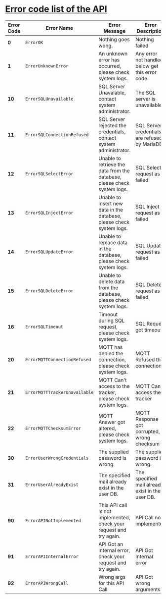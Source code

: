 # [Error code list of the API](error-code-list-of-the-api)
| **Error Code** | **Error Name**                | **Error Message**                                                        | Error Description                                |
|----------------|-------------------------------|--------------------------------------------------------------------------|--------------------------------------------------|
| **0**          | `ErrorOK`                     | Nothing goes wong.                                                       | Nothing failed                                   |
| **1**          | `ErrorUnknownError`           | An unknown error has occurred, please check system logs.                 | Any error not handled below get this error code. |
| **10**         | `ErrorSQLUnavailable`         | SQL Server Unavalable, contact system administrator.                     | The SQL server is unavailable                    |
| **11**         | `ErrorSQLConnectionRefused`   | SQL Server rejected the credentials, contact system administrator.       | SQL Server credentials are refused by MariaDB    |
| **12**         | `ErrorSQLSelectError`         | Unable to retrieve the data from the database, please check system logs. | SQL Select request as failed                     |
| **13**         | `ErrorSQLInjectError`         | Unable to insert new data in the database, please check system logs.     | SQL Inject request as failed                     |
| **14**         | `ErrorSQLUpdateError`         | Unable to replace data in the database, please check system logs.        | SQL Update request as failed                     |
| **15**         | `ErrorSQLDeleteError`         | Unable to delete data from the database, please check system logs.       | SQL Delete request as failed                     |
| **16**         | `ErrorSQLTimeout`             | Timeout during SQL request, please check system logs.                    | SQL Request got timeout                          |
| **20**         | `ErrorMQTTConnectionRefused`  | MQTT has denied the connection, please check system logs.                | MQTT Refused the connection                      |
| **21**         | `ErrorMQTTTrackerUnavailable` | MQTT Can't access to the tracker, please check system logs.              | MQTT Can't access the tracker                    |
| **22**         | `ErrorMQTTChecksumError`      | MQTT Answer got altered, please check system logs.                       | MQTT Response got corrupted, wrong checksum      |
| **30**         | `ErrorUserWrongCredentials`      | The supplied password is wrong.                       | The supplied password is wrong.      |
| **31**         | `ErrorUserAlreadyExist`      | The specified mail already exist in the user DB.                       | The specified mail already exist in the user DB.      |
| **90**         | `ErrorAPINotImplemented`      | This API call is not implemented, check your request and try again.      | API Call not implemented                         |
| **91**         | `ErrorAPIInternalError`       | API Got an internal error, check your request and try again.             | API Got Internal error                           |
| **92**         | `ErrorAPIWrongCall`           | Wrong args for this API Call                                             | API Got wrong arguments                          |
